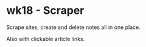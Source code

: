 # wk18 - Scraper

Scrape sites, create and delete notes all in one place.

Also with clickable article links.



